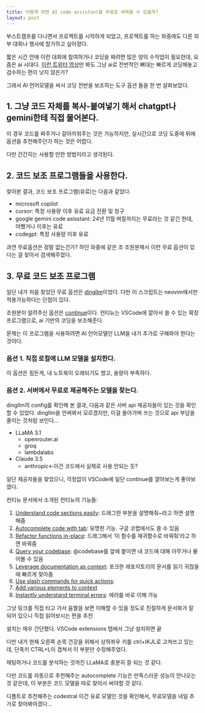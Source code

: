 ```yaml
---
title: 어떻게 하면 AI code assistant를 무료로 써먹을 수 있을까?
layout: post
---
```




부스트캠프를 다니면서 프로젝트를 시작하게 되었고, 프로젝트를 하는 와중에도 다른 외부 대회나 행사에 참가하고 싶어졌다.

짧은 시간 안에 이런 대회에 참여하거나 코딩을 짜려면 많은 양의 수작업이 필요한데, 요즘은 ai 시대다. [이런 트위터 영상](https://x.com/yacineMTB/status/1825033947333468363)만 봐도 그냥 ai로 전반적인 뼈대는 빠르게 코딩해놓고 검수하는 편이 낫지 않은가?

그래서 AI 언어모델을 써서 코딩 전반을 보조하는 도구 옵션 들을 한 번 살펴보았다.

## 1. 그냥 코드 자체를 복사-붙여넣기 해서 chatgpt나 gemini한테 직접 물어본다.

이 경우 코드를 짜주거나 갈아끼워주는 것은 가능하지만, 실시간으로 코딩 도중에 뒤에 옵션을 추천해주던가 하는 것은 어렵다.

다만 간간히는 사용할 만한 방법이라고 생각된다.

## 2. 코드 보조 프로그램들을 사용한다.

찾아본 결과, 코드 보조 프로그램(유료)는 다음과 같았다.

- microsoft copilot
- cursor: 특정 사용량 이후 유료 요금 전환 및 청구
- google gemini code asisstant: 24년 11월 며칠까지는 무료라는 것 같긴 한데, 어쨌거나 이후는 유료
- codegpt: 특정 사용량 이후 유료

과연 무료옵션은 정말 없는건가? 하던 와중에 같은 조 조원분께서 이런 무료 옵션이 있다는 걸 찾아서 검색해주었다.

## 3. 무료 코드 보조 프로그램

일단 내가 처음 찾았던 무료 옵션은 [dingllm](https://github.com/yacineMTB/dingllm.nvim/tree/master)이었다. 다만 이 스크립트는 neovim에서만 적용가능하다는 단점이 있다.

조원분이 알려주신 옵션은 [continue](https://www.continue.dev/)이다. 컨티뉴는 VSCode에 깔아서 쓸 수 있는 확장프로그램으로, ai 기반의 코딩을 보조해준다. 

문제는 이 프로그램을 사용하려면 AI 언어모델인 LLM을 내가 추가로 구해와야 한다는 것이다.

### 옵션 1. 직접 로컬에 LLM 모델을 설치한다.

이 옵션은 힘든게, 내 노트북이 오래되기도 했고, 용량이 부족하다.

### 옵션 2. 서버에서 무료로 제공해주는 모델을 찾는다.

dingllm의 config를 확인해 본 결과, 다음과 같은 서버 api 제공자들이 있는 것을 확인할 수 있었다. dingllm을 안써봐서 모르겠지만, 이걸 돌아가며 쓰는 것으로 api 부담을 줄이는 것처럼 보인다…

- LLaMA 3.1
    - openrouter.ai
    - groq
    - lambdalabs
- Claude 3.5
    - anthropic←이건 코드에서 실제로 사용 안되는 듯?

일단 제공자들을 찾았으니, 걱정없이 VSCode에 일단 continue를 깔아보는게 좋아보였다.

컨티뉴 문서에서 소개된 컨티뉴의 기능들:

1. [Understand code sections easily](https://docs.continue.dev/how-to-use-continue#easily-understand-code-sections): 드래그한 부분을 설명해줘~라고 하면 설명해줌
2. [Autocomplete code with tab](https://docs.continue.dev/how-to-use-continue#tab-to-autocomplete-code-suggestions): 유명한 기능. 구글 코랩에서도 쓸 수 있음
3. [Refactor functions in-place](https://docs.continue.dev/how-to-use-continue#refactor-functions-where-you-are-coding): 드래그해서 ‘이 함수를 재귀함수로 바꿔줘’라고 하면 바꿔줌
4. [Query your codebase](https://docs.continue.dev/how-to-use-continue#ask-questions-about-your-codebase): @codebase를 앞에 붙이면 내 코드에 대해 아무거나 물어볼 수 있음
5. [Leverage documentation as context](https://docs.continue.dev/how-to-use-continue#quickly-use-documentation-as-context): 포크한 레포지토리의 문서를 읽기 귀찮을때 빠르게 찾아줌
6. [Use slash commands for quick actions](https://docs.continue.dev/how-to-use-continue#kick-off-actions-with-slash-commands): 
7. [Add various elements to context](https://docs.continue.dev/how-to-use-continue#add-classes-files-and-more-to-context)
8. [Instantly understand terminal errors](https://docs.continue.dev/how-to-use-continue#understand-terminal-errors-immediately): 에러를 바로 이해 가능

그냥 링크를 직접 타고 가서 움짤을 보면 이해할 수 있을 정도로 친절하게 문서화가 잘 되어 있으니 직접 읽어보시는 편을 추천

설치는 매우 간단했다. VSCode extensions 탭에서 그냥 설치하면 끝

다만 내가 현재 오른쪽 손목 건강을 위해서 상하좌우 키를 ctrl+IKJL로 고쳐쓰고 있는데, 단축키 CTRL+L이 겹쳐서 이 부분만 수정해주었다.

채팅하거나 코드를 분석하는 것까진 LLaMA로 충분히 잘 되는 것 같다.

다만 코드를 자동으로 추천해주는 autocomplete 기능은 만족스러운 성능이 안나오는 것 같은데, 이 부분은 코드 모델을 따로 찾아서 써야할 것 같다.

디폴트로 추천해주는 codestral 이건 유료 모델인 것을 확인해서, 무료모델을 내일 추가로 찾아봐야겠다…
